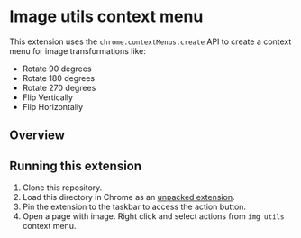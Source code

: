 # Image utils context menu

This extension uses the `chrome.contextMenus.create` API to create a context menu for image transformations like:

- Rotate 90 degrees
- Rotate 180 degrees
- Rotate 270 degrees
- Flip Vertically
- Flip Horizontally

## Overview

## Running this extension

1. Clone this repository.
2. Load this directory in Chrome as an [unpacked extension](https://developer.chrome.com/docs/extensions/mv3/getstarted/development-basics/#load-unpacked).
3. Pin the extension to the taskbar to access the action button.
4. Open a page with image. Right click and select actions from `img utils` context menu.
